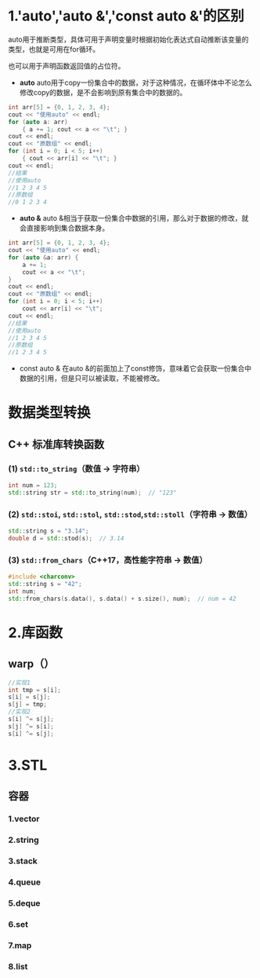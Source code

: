 # 1.'auto','auto &','const auto &'的区别

auto用于推断类型，具体可用于声明变量时根据初始化表达式自动推断该变量的类型，也就是可用在for循环。

也可以用于声明函数返回值的占位符。
- **auto** 
	auto用于copy一份集合中的数据，对于这种情况，在循环体中不论怎么修改copy的数据，是不会影响到原有集合中的数据的。
```cpp
int arr[5] = {0, 1, 2, 3, 4}; 
cout << "使用auto" << endl; 
for (auto a: arr) 
	{ a += 1; cout << a << "\t"; } 
cout << endl; 
cout << "原数组" << endl; 
for (int i = 0; i < 5; i++) 
	{ cout << arr[i] << "\t"; } 
cout << endl;	
//结果
//使用auto 
//1 2 3 4 5 
//原数组 
//0 1 2 3 4
```

- **auto &**
	auto &相当于获取一份集合中数据的引用，那么对于数据的修改，就会直接影响到集合数据本身。
```cpp
int arr[5] = {0, 1, 2, 3, 4}; 
cout << "使用auto" << endl; 
for (auto &a: arr) { 
	a += 1; 
	cout << a << "\t"; 
} 
cout << endl; 
cout << "原数组" << endl; 
for (int i = 0; i < 5; i++) 
	cout << arr[i] << "\t"; 
cout << endl;	
//结果
//使用auto 
//1 2 3 4 5 
//原数组 
//1 2 3 4 5 
```
- const auto &
	在auto &的前面加上了const修饰，意味着它会获取一份集合中数据的引用，但是只可以被读取，不能被修改。
# 数据类型转换
## **C++ 标准库转换函数**

### (1) `std::to_string`（数值 → 字符串）
```cpp
int num = 123;
std::string str = std::to_string(num);  // "123"
```
### (2) `std::stoi`, `std::stol`, `std::stod`,`std::stoll`（字符串 → 数值）
```cpp
std::string s = "3.14";
double d = std::stod(s);  // 3.14
```
### (3) `std::from_chars`（C++17，高性能字符串 → 数值）
```cpp
#include <charconv>
std::string s = "42";
int num;
std::from_chars(s.data(), s.data() + s.size(), num);  // num = 42
```
# 2.库函数
## warp（）
```cpp
//实现1
int tmp = s[i];
s[i] = s[j];
s[j] = tmp;
//实现2
s[i] ^= s[j];
s[j] ^= s[i];
s[i] ^= s[j];
```

# 3.STL
## 容器
### 1.vector
### 2.string
### 3.stack
### 4.queue
### 5.deque
### 6.set
### 7.map
### 8.list